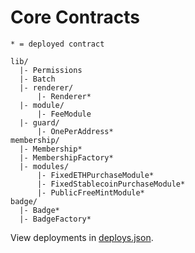 # Core Contracts

```
* = deployed contract

lib/
  |- Permissions
  |- Batch
  |- renderer/
      |- Renderer*
  |- module/
      |- FeeModule
  |- guard/
      |- OnePerAddress*
membership/
  |- Membership*
  |- MembershipFactory*
  |- modules/
      |- FixedETHPurchaseModule*
      |- FixedStablecoinPurchaseModule*
      |- PublicFreeMintModule*
badge/
  |- Badge*
  |- BadgeFactory*
```

View deployments in [deploys.json](./deploys.json).
